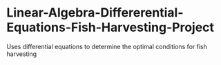 # Linear-Algebra-Differerential-Equations-Fish-Harvesting-Project
Uses differential equations to determine the optimal conditions for fish harvesting
